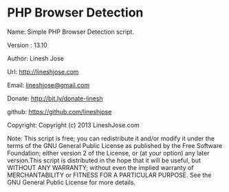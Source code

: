 PHP Browser Detection
=====================
Name: Simple PHP Browser Detection script.

Version : 13.10

Author: Linesh Jose

Url: http://lineshjose.com

Email: lineshjose@gmail.com

Donate:  http://bit.ly/donate-linesh

github: https://github.com/lineshjose

Copyright: Copyright (c) 2013 LineshJose.com


Note: This script is free; you can redistribute it and/or modify  it under the terms of the GNU General Public License as published by the Free Software Foundation; either version 2 of the License, or (at your option) any later version.This script is distributed in the hope 
that it will be useful,   but WITHOUT ANY WARRANTY; without even the implied warranty of MERCHANTABILITY or FITNESS FOR A PARTICULAR PURPOSE. 	See the  GNU General Public License for more details.
